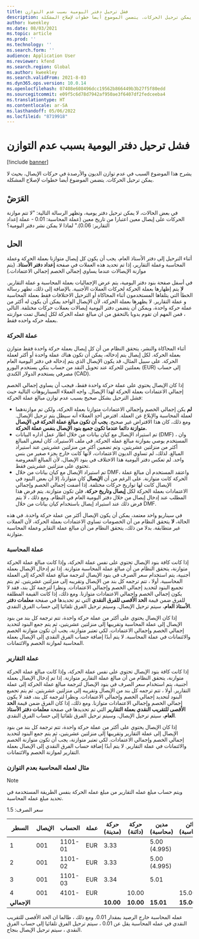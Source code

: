 ```yaml
---
title: فشل ترحيل دفتر اليومية بسبب عدم التوازن
description: يشرح هذا الموضوع السبب في عدم توازن الديون والأرصدة في حركات الإيصال، بحيث لا يمكن ترحيل الحركات. يتضمن الموضوع أيضا خطوات لإصلاح المشكلة.
author: kweekley
ms.date: 08/03/2021
ms.topic: article
ms.prod: ''
ms.technology: ''
ms.search.form: ''
audience: Application User
ms.reviewer: kfend
ms.search.region: Global
ms.author: kweekley
ms.search.validFrom: 2021-8-03
ms.dyn365.ops.version: 10.0.14
ms.openlocfilehash: 07408e608496dcc19562b866449b3b27f5f80edd
ms.sourcegitcommit: e09f5c6d78d7942af950ae3f6407df2fedceeba4
ms.translationtype: HT
ms.contentlocale: ar-SA
ms.lasthandoff: 05/06/2022
ms.locfileid: "8719918"
---
```

# <a name="journal-posting-failure-because-of-imbalance"></a>فشل ترحيل دفتر اليومية بسبب عدم التوازن

[!include [banner](../includes/banner.md)]

يشرح هذا الموضوع السبب في عدم توازن الديون والأرصدة في حركات الإيصال، بحيث لا يمكن ترحيل الحركات. يتضمن الموضوع أيضا خطوات لإصلاح المشكلة.

## <a name="symptom"></a>العَرَضْ

في بعض الحالات، لا يمكن ترحيل دفتر يومية، وتظهر الرسالة التالية: "لا تتم موازنة الحركات على إيصال معين اعتبارا من تاريخ معين (عملة المحاسبة: 0.01 - عملة إعداد التقارير: 0.06)." لماذا لا يمكن نشر دفتر اليومية؟

## <a name="resolution"></a>الحل

أثناء الترحيل إلى دفتر الأستاذ العام، يجب أن يكون كل إيصال متوازنا بعملة الحركة وعملة المحاسبة وعملة التقارير، إذا تم تحديد هذه العملات في صفحة **إعداد دفتر الأستاذ**. (يتم موازنة الإيصالات عندما يساوي إجمالي الخصم إجمالي الاعتمادات.)

في أسفل صفحة بنود دفتر اليومية، يتم عرض الإجماليات بعملة المحاسبة و عملة التقارير. **لا** يتم إظهارها بعملة الحركة لحركات العملات الأجنبية. بالإضافة إلى ذلك، تظهر رسالة الخطأ التي يتلقاها المستخدمون أثناء المحاكاة أو الترحيل الاختلافات فقط بعملة المحاسبة و عملة التقارير. لا يظهرها بعملة الحركة، لأن الإيصال الواحد يمكن أن يكون له أكثر من عملة حركة واحدة، ويمكن أن يتضمن دفتر اليومية إيصالات بعملات حركات مختلفة. التالي ، فمن المهم ان تقوم يدويا بالتحقق من ان مبالغ عمله الحركة لكل إيصال تمت موازنته بعمله حركه واحده فقط.

### <a name="transaction-currency"></a>عملة الحركة

أثناء المحاكاة والنشر، يتحقق النظام من أن كل إيصال بعملة حركة واحدة فقط متوازن بعملة الحركة. لكل إيصال يتم إدخاله، يمكن أن تكون هناك عملة واحدة أو أكثر لعملة الحركة. على سبيل المثال، قد يكون الإيصال الذي يتم إدخاله في دفتر اليومية العام بعملتين للحركة عند تحويل النقد من حساب بنكي يستخدم اليورو (EUR) إلى حساب مصرفي يستخدم الدولار الكندي (CAD).

إذا كان الإيصال يحتوي على عملة حركة واحدة فقط، فيجب أن يساوي إجمالي الخصم إجمالي الاعتمادات بعملة الحركة لهذا الإيصال. واجه العملاء السيناريوهات التالية حيث فشل الترحيل بشكل صحيح بسبب عدم توازن مبالغ عملة الحركة:

- **لم** يكن إجمالي الخصم وإجمالي الاعتمادات متوازنا بعملة الحركة، ولكن تم موازنةهما لعملة المحاسبة والإبلاغ عن العملة. افترض أحد العملاء أنه سيظل يتم ترحيل الإيصال. ومع ذلك، كان هذا الافتراض غير صحيح. **يجب أن تكون مبالغ عملة الحركة في الإيصال متوازنة دائما عندما تكون جميع بنود الإيصال بنفس عملة الحركة.**
- تم استيراد الإيصال مع كيان بيانات من خلال اطار عمل أداره البيانات (DMF) ، وان المستخدم يوصي بموازنة مبالغ عمله الحركة. في ملف الاستيراد، كان لبعض المبالغ أكثر من منزلتين عشريتين، وتم تضمين أكثر من منزلتين عشريتين عند استيراد المبالغ. لذلك، لم تساوي الديون الاعتمادات، لأنها كانت خارج بجزء صغير من بنس واحد. لم تعكس دفتر اليومية هذا الاختلاف في بنود الإيصال، لأن المبالغ المعروضة تحتوي على منزلتين عشريتين فقط.
- تم استيراد الإيصال مع كيان بيانات من خلال DMF، واعتقد المستخدم أن مبالغ عملة الحركة كانت متوازنة. على الرغم من أن **الإيصال** كان متوازنا، إلا أن بعض البنود في الإيصال كانت لها تواريخ حركات مختلفة. إذا أضفت إجمالي الخصم وإجمالي الاعتمادات بعملة الحركة لكل **إيصال وتاريخ حركة**، فلن تكون متوازنة. يتم فرض هذا المطلب عند إدخال إيصال من خلال دفتر اليومية العام في النظام. ومع ذلك ، لا يتم فرض ذلك عند استيراد إيصال باستخدام كيان بيانات من خلال DMF.

في سيناريو واحد معتمد، يمكن أن يكون الإيصال أكثر من عملة حركة واحدة. في هذه الحالة، **لا** يتحقق النظام من أن الخصومات تساوي الاعتمادات بعملة الحركة، لأن العملات غير متطابقة. بدلا من ذلك، يتحقق النظام من أن مبالغ عملة التقاير وعملة المحاسبة متوازنة.

### <a name="accounting-currency"></a>عملة المحاسبة

إذا كانت كافة بنود الإيصال تحتوي على نفس عملة الحركة، وإذا كانت مبالغ عملة الحركة متوازنة، يتحقق النظام من أن مبالغ عملة المحاسبة متوازنة. إذا تم إدخال الإيصال بعملة أجنبية، يتم استخدام سعر الصرف في بنود الإيصال لترجمة مبالغ عملة الحركة إلى العملة المحاسبية. أولا ، تتم ترجمه كل بند من الإيصال وتقريبه إلى منزلتين عشريتين. ثم يتم تجميع البنود لتحديد إجمالي الخصم وإجمالي الاعتمادات. ونظرا لترجمة كل بند، فقد لا يكون إجمالي الخصم وإجمالي الاعتمادات متوازنا. ومع ذلك، إذا كانت القيمة المطلقة للفرق ضمن قيمة **الحد الأقصى للفرق النقدي** التي تم تحديدها في صفحة **معلمات دفتر الأستاذ العام**، سيتم ترحيل الإيصال، وسيتم ترحيل الفرق تلقائيا إلى حساب الفرق النقدي.

إذا كان الإيصال يحتوي على أكثر من عملة حركة واحدة، تتم ترجمة كل بند من بنود الإيصال إلى عملة المحاسبة وتقريبها إلى منزلتين عشريتين، ثم يتم جمع البنود لتحديد إجمالي الخصم وإجمالي الاعتمادات. لكي تعتبر متوازنة، يجب أن تكون متوازنة الخصم والائتمانات في عملة المحاسبة.  لا يتم أبدًا إضافة حساب الفرق النقدي إلى الإيصال بعملة المحاسبة لموازنة الخصم والائتمانات. 

### <a name="reporting-currency"></a>عملة التقارير

إذا كانت كافة بنود الإيصال تحتوي على نفس عملة الحركة، وإذا كانت مبالغ عملة الحركة متوازنة، يتحقق النظام من أن مبالغ عملة التقارير متوازنة. إذا تم إدخال الإيصال بعملة أجنبية، يتم استخدام سعر الصرف في بنود الإيصال لترجمة مبالغ عملة الحركة إلى عملة التقارير. أولا ، تتم ترجمه كل بند من الإيصال وتقريبه إلى منزلتين عشريتين. ثم يتم تجميع البنود لتحديد إجمالي الخصم وإجمالي الاعتمادات. ونظرا لترجمة كل بند، فقد لا يكون إجمالي الخصم وإجمالي الاعتمادات متوازنا. ومع ذلك، إذا كان الفرق ضمن قيمة **الحد الأقصى للتقريب النقدي بعملة التقارير** التي تم تحديدها في صفحة **معلمات دفتر الأستاذ العام**، سيتم ترحيل الإيصال، وسيتم ترحيل الفرق تلقائيا إلى حساب الفرق النقدي.

إذا كان الإيصال يحتوي على أكثر من عملة حركة واحدة، تتم ترجمة كل بند من بنود الإيصال إلى عملة التقارير وتقريبها إلى منزلتين عشريتين، ثم يتم جمع البنود لتحديد إجمالي الخصم وإجمالي الاعتمادات. لكي تعتبر متوازنة، يجب أن تكون متوازنة الخصم والائتمانات في عملة التقارير.  لا يتم أبدًا إضافة حساب الفرق النقدي إلى الإيصال بعملة التقارير لموازنة الخصم والائتمانات.

### <a name="example-for-an-accounting-currency-imbalance"></a>مثال لعمله المحاسبة بعدم التوازن

> [!NOTE]
> ويتم حساب مبلغ عمله التقارير من مبلغ عمله الحركة بنفس الطريقة المستخدمة في تحديد مبلغ عمله المحاسبة.

سعر الصرف: 1.5

| السطر | الإيصال | الحساب | عملة | حركة (مدينة) | حركة (دائنة) | مدين (محاسبة) | دائن (محاسبة) |
|---|---|---|---|---|---|---|---|
| 1 | 001 | 1101-01 | EUR | 3.33 | | 5.00 (4.995) | |
| 2 | 001 | 1101-02 | EUR | 3.33 | | 5.00 (4.995) | |
| 3 | 001 | 1101-03 | EUR | 3.34 | | 5.01 | |
| 4 | 001 | 4101- | EUR | | 10.00 | | 15.00 |
| **الإجمالي** | | | | **10.00** | **10.00** | **15.01** | **15.00** |

عمله المحاسبة خارج الرصيد بمقدار 0.01. ومع ذلك ، طالما ان الحد الأقصى للتقريب النقدي في عمله المحاسبة يقل عن 0.01 ، سيتم ترحيل الفرق تلقائيا إلى حساب الفرق النقدي ، سيتم ترحيل الإيصال بنجاح.
